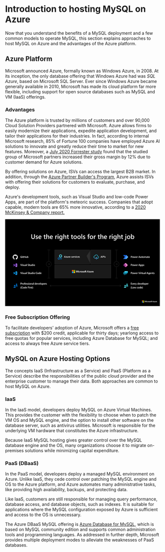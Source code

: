 # Introduction to hosting MySQL on Azure

Now that you understand the benefits of a MySQL deployment and a few common models to operate MySQL, this section explains approaches to host MySQL on Azure and the advantages of the Azure platform.

## Azure Platform

Microsoft announced Azure, formally known as Windows Azure, in 2008. At its inception, the only database offering that Windows Azure had was *SQL Azure*, based on Microsoft SQL Server. Ever since Windows Azure became generally available in 2010, Microsoft has made its cloud platform far more flexible, including support for open source databases such as MySQL and VM (IaaS) offerings. 

### Advantages

The Azure platform is trusted by millions of customers and over 90,000 Cloud Solution Providers partnered with Microsoft. Azure allows firms to easily modernize their applications, expedite application development, and tailor their applications for their industries. In fact, according to internal Microsoft research, 85% of Fortune 100 companies have employed Azure AI solutions to innovate and greatly reduce their time to market for new features. Moreover, a [July 2020 Forrester study](https://azure.microsoft.com/resources/the-revenue-and-growth-opportunities-for-microsoft-azure-partners/) found that the studied group of Microsoft partners increased their gross margin by 12% due to customer demand for Azure solutions.

By offering solutions on Azure, ISVs can access the largest B2B market. In addition, through the [Azure Partner Builder's Program](https://partner.microsoft.com/marketing/azure-isv-technology-partners), Azure assists ISVs with offering their solutions for customers to evaluate, purchase, and deploy. 

Azure's development tools, such as Visual Studio and low-code Power Apps, are part of the platform's meteoric success. Companies that adopt capable, modern tools are 65% more innovative, according to a [2020 McKinsey & Company report.](https://azure.microsoft.com/mediahandler/files/resourcefiles/developer-velocity-how-software-excellence-fuels-business-performance/Developer-Velocity-How-software-excellence-fuels-business-performance-v4.pdf)

![This image demonstrates common development tools on the Microsoft cloud platform to expedite application development.](media/ISV-Tech-Builders-tools.png "Microsoft cloud tooling")

### Free Subscription Offering

To facilitate developers' adoption of Azure, Microsoft offers a [free subscription](https://azure.microsoft.com/free/search/) with $200 credit, applicable for thirty days; yearlong access to free quotas for popular services, including Azure Database for MySQL; and access to always free Azure service tiers.  

## MySQL on Azure Hosting Options

The concepts IaaS (Infrastructure as a Service) and PaaS (Platform as a Service) describe the responsibilities of the public cloud provider and the enterprise customer to manage their data. Both approaches are common to host MySQL on Azure.

### IaaS

In the IaaS model, developers deploy MySQL on Azure Virtual Machines. This provides the customer with the flexibility to choose when to patch the VM OS and MySQL engine, and the option to install other software on the database server, such as antivirus utilities. Microsoft is responsible for the underlying VM hardware that constitutes the Azure infrastructure.

Because IaaS MySQL hosting gives greater control over the MySQL database engine and the OS, many organizations choose it to migrate on-premises solutions while minimizing capital expenditure.

### PaaS (DBaaS)

In the PaaS model, developers deploy a managed MySQL environment on Azure. Unlike IaaS, they cede control over patching the MySQL engine and OS to the Azure platform, and Azure automates many administrative tasks, like providing high availability, backups, and protecting data.

Like IaaS, customers are still responsible for managing query performance, database access, and database objects, such as indexes. It is suitable for applications where the MySQL configuration exposed by Azure is sufficient and access to the OS is unnecessary.

The Azure DBaaS MySQL offering is [Azure Database for MySQL](https://azure.microsoft.com/services/mysql/#features), which is based on MySQL community edition and supports common administration tools and programming languages. As addressed in further depth, Microsoft provides multiple deployment modes to alleviate the weaknesses of PaaS databases.
